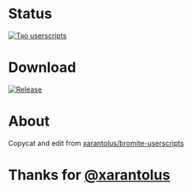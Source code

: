 # Status
[![Tạo userscripts](https://github.com/manhduonghn/userscripts/actions/workflows/auto-generate.yml/badge.svg)](https://github.com/manhduonghn/userscripts/actions/workflows/auto-generate.yml)

# Download
[![Release](https://img.shields.io/github/v/release/manhduonghn/userscripts?label=Userscript)](https://github.com/manhduonghn/userscripts/releases/latest/download/cosmetic.js)

# About 
Copycat and edit from [xarantolus/bromite-userscripts](https://github.com/xarantolus/bromite-userscripts)
# Thanks for [@xarantolus](https://github.com/xarantolus)
